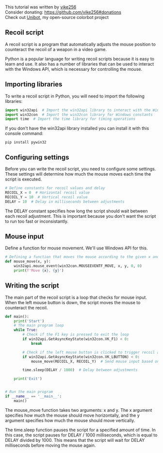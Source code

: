 This tutorial was written by [vike256](https://github.com/vike256/)  
Consider donating: https://github.com/vike256#donations  
Check out [Unibot](https://github.com/vike256/Unibot), my open-source colorbot project  

## Recoil script
A recoil script is a program that automatically adjusts the mouse position to counteract the recoil of a weapon in a video game.  

Python is a popular language for writing recoil scripts because it is easy to learn and use. It also has a number of libraries that can be used to interact with the Windows API, which is necessary for controlling the mouse.

## Importing libraries
To write a recoil script in Python, you will need to import the following libraries:
```py
import win32api  # Import the win32api library to interact with the Windows API
import win32con  # Import the win32con library for Windows constants
import time  # Import the time library for timing operations
```

If you don't have the win32api library installed you can install it with this console command:  
```
pip install pywin32
```

## Configuring settings
Before you can write the recoil script, you need to configure some settings. These settings will determine how much the mouse moves each time the script is executed.
```py
# Define constants for recoil values and delay
RECOIL_X = 0  # Horizontal recoil value
RECOIL_Y = 10  # Vertical recoil value
DELAY = 10  # Delay in milliseconds between adjustments
```
The DELAY constant specifies how long the script should wait between each recoil adjustment. This is important because you don't want the script to run too fast or inconsistantly.

## Mouse input
Define a function for mouse movement. We'll use Windows API for this.
```py
# Defining a function that moves the mouse according to the given x and y value
def mouse_move(x, y):
    win32api.mouse_event(win32con.MOUSEEVENTF_MOVE, x, y, 0, 0)
    print(f'Move {x}, {y}')
```

## Writing the script
The main part of the recoil script is a loop that checks for mouse input. When the left mouse button is down, the script moves the mouse to counteract the recoil.
```py
def main():
    print('Start')
    # The main program loop
    while True:
        # Check if the F1 key is pressed to exit the loop
        if win32api.GetAsyncKeyState(win32con.VK_F1) < 0:
            break

        # Check if the left mouse button is clicked to trigger recoil adjustment
        if win32api.GetAsyncKeyState(win32con.VK_LBUTTON) < 0:
            mouse_move(RECOIL_X, RECOIL_Y)  # Send mouse input based on recoil values

        time.sleep(DELAY / 1000)  # Delay between adjustments

    print('Exit')


# Run the main program
if __name__ == '__main__':
    main()
```

The mouse_move function takes two arguments: x and y. The x argument specifies how much the mouse should move horizontally, and the y argument specifies how much the mouse should move vertically.

The time.sleep function pauses the script for a specified amount of time. In this case, the script pauses for DELAY / 1000 milliseconds, which is equal to DELAY divided by 1000. This means that the script will wait for DELAY milliseconds before moving the mouse again.
